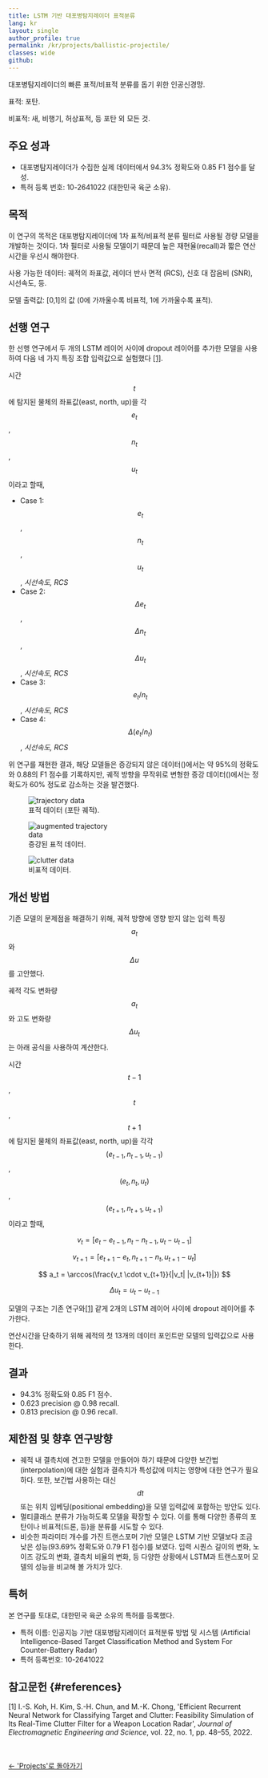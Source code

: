 ```yaml
---
title: LSTM 기반 대포병탐지레이더 표적분류
lang: kr
layout: single
author_profile: true
permalink: /kr/projects/ballistic-projectile/
classes: wide
github:
---
```


대포병탐지레이더의 빠른 표적/비표적 분류를 돕기 위한 인공신경망.

표적: 포탄.

비표적: 새, 비행기, 허상표적, 등 포탄 외 모든 것.

## 주요 성과

- 대포병탐지레이더가 수집한 실제 데이터에서 94.3% 정확도와 0.85 F1 점수를 달성.
- 특허 등록 번호: 10-2641022 (대한민국 육군 소유).

## 목적

이 연구의 목적은 대포병탐지레이더에 1차 표적/비표적 분류 필터로 사용될 경량 모델을 개발하는 것이다. 1차 필터로 사용될 모델이기 때문데 높은 재현율(recall)과 짧은 연산시간을 우선시 해야한다.

사용 가능한 데이터: 궤적의 좌표값, 레이더 반사 면적 (RCS), 신호 대 잡음비 (SNR), 시선속도, 등.

모델 출력값: [0,1]의 값 (0에 가까울수록 비표적, 1에 가까울수록 표적).

## 선행 연구

한 선행 연구에서 두 개의 LSTM 레이어 사이에 dropout 레이어를 추가한 모델을 사용하여 다음 네 가지 특징 조합 입력값으로 실험했다 [[1]](#references).

시간 $$t$$에 탐지된 물체의 좌표값(east, north, up)을 각 $$e_t$$, $$n_t$$, $$u_t$$이라고 할때,

- Case 1: $$e_t$$, $$n_t$$, $$u_t$$, _시선속도, RCS_
- Case 2: $$\Delta e_t$$, $$\Delta n_t$$, $$\Delta u_t$$, _시선속도, RCS_
- Case 3: $$e_t / n_t$$, _시선속도, RCS_
- Case 4: $$\Delta (e_t / n_t)$$, _시선속도, RCS_

위 연구를 재현한 결과, 해당 모델들은 증강되지 않은 데이터(<span data-figure-ref="trajectories"></span>)에서는 약 95%의 정확도와 0.88의 F1 점수를 기록하지만, 궤적 방향을 무작위로 변형한 증강 데이터(<span data-figure-ref="augmented-trajectories"></span>)에서는 정확도가 60% 정도로 감소하는 것을 발견했다.

<div class="side-by-side">
  <figure style="width: 33%" class="responsive-width" id="trajectories">
    <img
      src="{{ site.url }}{{ site.baseurl }}/assets/images/ballistic-projectile/trajectories.png"
      alt="trajectory data">
    <figcaption>표적 데이터 (포탄 궤적).</figcaption>
  </figure>
  <figure style="width: 34%" class="responsive-width" id="augmented-trajectories">
    <img
      src="{{ site.url }}{{ site.baseurl }}/assets/images/ballistic-projectile/augmented-trajectories.png"
      alt="augmented trajectory data">
    <figcaption>증강된 표적 데이터.</figcaption>
  </figure>
  <figure style="width: 33%" class="responsive-width">
    <img
      src="{{ site.url }}{{ site.baseurl }}/assets/images/ballistic-projectile/clutter.png"
      alt="clutter data">
    <figcaption>비표적 데이터.</figcaption>
  </figure>
</div>

## 개선 방법

기존 모델의 문제점을 해결하기 위해, 궤적 방향에 영향 받지 않는 입력 특징 $$ a_t $$와 $$ \Delta u $$를 고안했다.

궤적 각도 변화량 $$a_t$$와 고도 변화량 $$\Delta u_t$$는 아래 공식을 사용하여 계산한다.

시간 $$t-1$$, $$t$$, $$t+1$$에 탐지된 물체의 좌표값(east, north, up)을 각각 $$(e_{t-1}, n_{t-1}, u_{t-1})$$, $$(e_t, n_t, u_t)$$, $$(e_{t+1}, n_{t+1}, u_{t+1})$$이라고 할때,

$$ v_t = [ e_t - e_{t-1} , n_t - n_{t-1} , u_t - u_{t-1} ] $$

$$ v_{t+1} = [ e_{t+1} - e_t , n_{t+1} - n_t , u_{t+1} - u_t ] $$

$$ a_t = \arccos(\frac{v_t \cdot v_{t+1}}{|v_t| |v_{t+1}|}) $$

$$ \Delta u_t = u_t - u_{t-1} $$

모델의 구조는 기존 연구와[[1]](#references) 같게 2개의 LSTM 레이어 사이에 dropout 레이어를 추가한다.

연산시간을 단축하기 위해 궤적의 첫 13개의 데이터 포인트만 모델의 입력값으로 사용한다.

## 결과

- 94.3% 정확도와 0.85 F1 점수.
- 0.623 precision @ 0.98 recall.
- 0.813 precision @ 0.96 recall.

## 제한점 및 향후 연구방향

- 궤적 내 결측치에 견고한 모델을 만들어야 하기 때문에 다양한 보간법(interpolation)에 대한 실험과 결측치가 특성값에 미치는 영향에 대한 연구가 필요하다. 또한, 보간법 사용하는 대신 $$ dt $$ 또는 위치 임베딩(positional embedding)을 모델 입력값에 포함하는 방안도 있다.
- 멀티클래스 분류가 가능하도록 모델을 확장할 수 있다. 이를 통해 다양한 종류의 포탄이나 비표적(드론, 등)을 분류를 시도할 수 있다.
- 비슷한 파라미터 개수를 가진 트랜스포머 기반 모델은 LSTM 기반 모델보다 조금 낮은 성능(93.69% 정확도와 0.79 F1 점수)를 보였다. 입력 시퀀스 길이의 변화, 노이즈 강도의 변화, 결측치 비율의 변화, 등 다양한 상황에서 LSTM과 트랜스포머 모델의 성능을 비교해 볼 가치가 있다.

## 특허

본 연구를 토대로, 대한민국 육군 소유의 특허를 등록했다.

- 특허 이름: 인공지능 기반 대포병탐지레이더 표적분류 방법 및 시스템 (Artificial Intelligence-Based Target Classification Method and System For Counter-Battery Radar)
- 특허 등록번호: 10-2641022

## 참고문헌 {#references}

[1] I.-S. Koh, H. Kim, S.-H. Chun, and M.-K. Chong, 'Efficient Recurrent Neural Network for Classifying Target and Clutter: Feasibility Simulation of Its Real-Time Clutter Filter for a Weapon Location Radar', _Journal of Electromagnetic Engineering and Science_, vol. 22, no. 1, pp. 48–55, 2022.

<br><br>
<a href="{{ site.url }}{{ site.baseurl }}/kr/projects/">← 'Projects'로 돌아가기</a>
